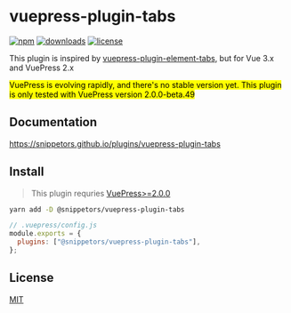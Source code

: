 # vuepress-plugin-tabs

[![npm](https://badgen.net/npm/v/@snippetors/vuepress-plugin-tabs)](https://www.npmjs.com/package/@snippetors/vuepress-plugin-tabs)
[![downloads](https://badgen.net/npm/dt/@snippetors/vuepress-plugin-tabs)](https://www.npmjs.com/package/@snippetors/vuepress-plugin-tabs)
[![license](https://badgen.net/github/license/Snippetors/snippets)](https://github.com/Snippetors/snippets/blob/main/LICENSE)

This plugin is inspired by [vuepress-plugin-element-tabs](https://github.com/superbiger/vuepress-plugin-tabs), but for Vue 3.x and VuePress 2.x

<mark>VuePress is evolving rapidly, and there's no stable version yet. This plugin is only tested with VuePress version 2.0.0-beta.49</mark>

## Documentation

https://snippetors.github.io/plugins/vuepress-plugin-tabs

## Install

> This plugin requries [VuePress>=2.0.0](https://github.com/vuepress/vuepress-next)

```sh
yarn add -D @snippetors/vuepress-plugin-tabs
```

```js
// .vuepress/config.js
module.exports = {
  plugins: ["@snippetors/vuepress-plugin-tabs"],
};
```

## License

[MIT](https://github.com/Snippetors/snippets/blob/main/LICENSE)
